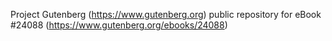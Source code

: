 Project Gutenberg (https://www.gutenberg.org) public repository for eBook #24088 (https://www.gutenberg.org/ebooks/24088)
